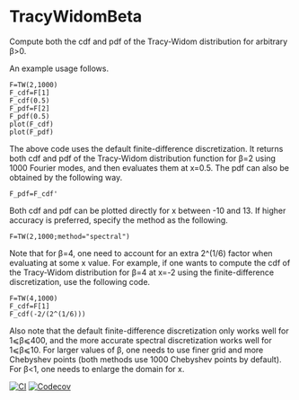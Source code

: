 # TracyWidomBeta
Compute both the cdf and pdf of the Tracy-Widom distribution for arbitrary β>0.

An example usage follows.
```
F=TW(2,1000)
F_cdf=F[1]
F_cdf(0.5)
F_pdf=F[2]
F_pdf(0.5)
plot(F_cdf)
plot(F_pdf)
```
The above code uses the default finite-difference discretization. It returns both cdf and pdf of the Tracy-Widom distribution function for β=2 using 1000 Fourier modes, and then evaluates them at x=0.5. The pdf can also be obtained by the following way.
```
F_pdf=F_cdf'
```
Both cdf and pdf can be plotted directly for x between -10 and 13. If higher accuracy is preferred, specify the method as the following.
```
F=TW(2,1000;method="spectral")
```
Note that for β=4, one need to account for an extra 2^(1/6) factor when evaluating at some x value. For example, if one wants to compute the cdf of the Tracy-Widom distribution for β=4 at x=-2 using the finite-difference discretization, use the following code.
```
F=TW(4,1000)
F_cdf=F[1]
F_cdf(-2/(2^(1/6)))
```
Also note that the default finite-difference discretization only works well for 1⩽β⩽400, and the more accurate spectral discretization works well for 1⩽β⩽10. For larger values of β, one needs to use finer grid and more Chebyshev points (both methods use 1000 Chebyshev points by default). For β<1, one needs to enlarge the domain for x.


[![CI](https://github.com/Yiting687691/TracyWidomBeta.jl/actions/workflows/CI.yml/badge.svg)](https://github.com/Yiting687691/TracyWidomBeta.jl/actions)
[![Codecov](https://codecov.io/gh/Yiting687691/TracyWidomBeta.jl/branch/master/graph/badge.svg)](https://codecov.io/gh/Yiting687691/TracyWidomBeta.jl)
